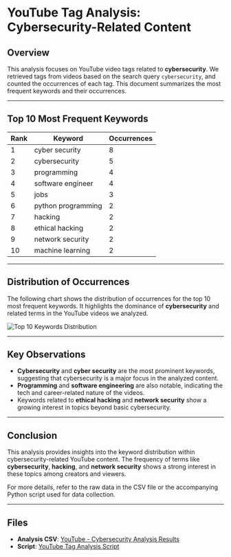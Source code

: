 # YouTube Tag Analysis: Cybersecurity-Related Content

## Overview
This analysis focuses on YouTube video tags related to **cybersecurity**. We retrieved tags from videos based on the search query `cybersecurity`, and counted the occurrences of each tag. This document summarizes the most frequent keywords and their occurrences.

---

## Top 10 Most Frequent Keywords

| Rank | Keyword               | Occurrences |
|------|-----------------------|-------------|
| 1    | cyber security         | 8           |
| 2    | cybersecurity          | 5           |
| 3    | programming            | 4           |
| 4    | software engineer      | 4           |
| 5    | jobs                   | 3           |
| 6    | python programming     | 2           |
| 7    | hacking                | 2           |
| 8    | ethical hacking        | 2           |
| 9    | network security       | 2           |
| 10   | machine learning       | 2           |

---

## Distribution of Occurrences
The following chart shows the distribution of occurrences for the top 10 most frequent keywords. It highlights the dominance of **cybersecurity** and related terms in the YouTube videos we analyzed.

![Top 10 Keywords Distribution](/Users/lukejordan/Downloads/youtube.png)


---

## Key Observations
- **Cybersecurity** and **cyber security** are the most prominent keywords, suggesting that cybersecurity is a major focus in the analyzed content.
- **Programming** and **software engineering** are also notable, indicating the tech and career-related nature of the videos.
- Keywords related to **ethical hacking** and **network security** show a growing interest in topics beyond basic cybersecurity.

---

## Conclusion
This analysis provides insights into the keyword distribution within cybersecurity-related YouTube content. The frequency of terms like **cybersecurity**, **hacking**, and **network security** shows a strong interest in these topics among creators and viewers.

For more details, refer to the raw data in the CSV file or the accompanying Python script used for data collection.

---

## Files
- **Analysis CSV**: [YouTube - Cybersecurity Analysis Results](path-to-your-csv-file.csv)
- **Script**: [YouTube Tag Analysis Script](link-to-your-script-file)
